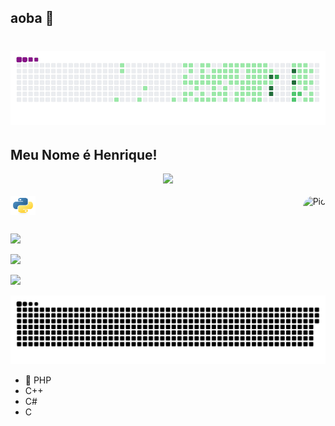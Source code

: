 ## aoba 👋
# ![snake gif](https://github.com/henricorico/henricorico/blob/output/github-contribution-grid-snake.gif)
## Meu Nome é Henrique!
 


 
<div align="center">
 
  <a href="https://github.com/henricorico">

 
  <img height="180em" src="https://github-readme-stats.vercel.app/api?username=henricorico&show_icons=true&theme=dracula&include_all_commits=true&count_private=true"/>
 
</div>
 
<div style="display: inline_block"><br>
 
  <img align="center" alt="Python" height="30" width="40" src="https://raw.githubusercontent.com/devicons/devicon/master/icons/python/python-original.svg">
 
  <img align="right" alt="Pic" height="150" style="border-radius:50px;" src="https://cdn.discordapp.com/attachments/907141906604105778/916175980069015572/tumblr_4360ab6b53f352cf9d6e10e1dcc7364d_68ffd082_1280.jpg">
 
</div>
 

 
  ##
 

 
<div> 
 
  <a href="https://www.youtube.com/channel/UC_IXcxJvbqQdHPLOO_HdbQg" target="_blank"><img src="https://img.shields.io/badge/YouTube-FF0000?style=for-the-badge&logo=youtube&logoColor=white" target="_blank"></a>
 
 <a href="https://discord.gg/ztGZeZECN6" target="_blank"><img src="https://img.shields.io/badge/Discord-7289DA?style=for-the-badge&logo=discord&logoColor=white" target="_blank"></a> 
 
  <a href = "mailto:raphajamesfcunha@gmail.com"><img src="https://img.shields.io/badge/-Gmail-%23333?style=for-the-badge&logo=gmail&logoColor=white" target="_blank"></a>
 

 
 ![Snake animation](https://github.com/kitsunebishi/kitsunebishi/blob/output/github-contribution-grid-snake.svg)
 

 
- 🐘 PHP
- C++
- C#
- C
